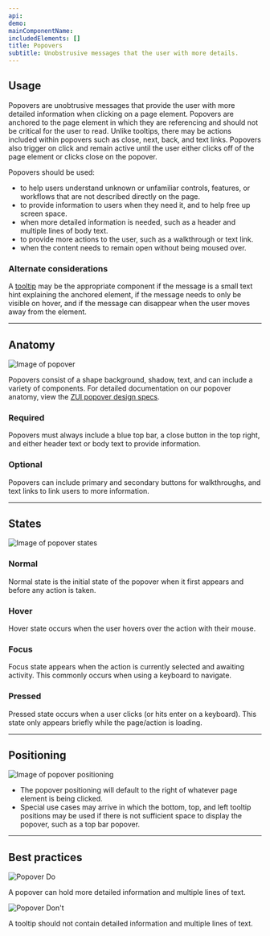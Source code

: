```yaml
---
api: 
demo: 
mainComponentName: 
includedElements: []
title: Popovers
subtitle: Unobstrusive messages that the user with more details.
---
```


## Usage

Popovers are unobtrusive messages that provide the user with more detailed information when clicking on a page element. Popovers are anchored to the page element in which they are referencing and should not be critical for the user to read. Unlike tooltips, there may be actions included within popovers such as close, next, back, and text links. Popovers also trigger on click and remain active until the user either clicks off of the page element or clicks close on the popover.

Popovers should be used:

- to help users understand unknown or unfamiliar controls, features, or workflows that are not described directly on the page.
- to provide information to users when they need it, and to help free up screen space.
- when more detailed information is needed, such as a header and multiple lines of body text.
- to provide more actions to the user, such as a walkthrough or text link.
- when the content needs to remain open without being moused over.

### Alternate considerations

A [tooltip](/design-system/components/tooltips/) may be the appropriate component if the message is a small text hint explaining the anchored element, if the message needs to only be visible on hover, and if the message can disappear when the user moves away from the element.

<hr>

## Anatomy

![Image of popover](images/components/popovers/popover_anatomy.svg)

Popovers consist of a shape background, shadow, text, and can include a variety of components. For detailed documentation on our popover anatomy, view the [ZUI popover design specs](https://xd.adobe.com/view/35952280-c758-4fd8-6dc4-07f88b1fe619-43a4/grid).

### Required

Popovers must always include a blue top bar, a close button in the top right, and either header text or body text to provide information.

### Optional

Popovers can include primary and secondary buttons for walkthroughs, and text links to link users to more information.

<hr>

## States

![Image of popover states](images/components/popovers/popover_states.svg)

### Normal

Normal state is the initial state of the popover when it first appears and before any action is taken.

### Hover

Hover state occurs when the user hovers over the action with their mouse.

### Focus

Focus state appears when the action is currently selected and awaiting activity. This commonly occurs when using a keyboard to navigate.

### Pressed

Pressed state occurs when a user clicks (or hits enter on a keyboard). This state only appears briefly while the page/action is loading.

<hr>

## Positioning

![Image of popover positioning](images/components/popovers/popover_positioning.svg)

- The popover positioning will default to the right of whatever page element is being clicked.
- Special use cases may arrive in which the bottom, top, and left tooltip positions may be used if there is not sufficient space to display the popover, such as a top bar popover.

<hr>

## Best practices

<Grid>

<GridCol col="span-6">

![Popover Do](images/components/popovers/popover_do.svg)

<Do />

A popover can hold more detailed information and multiple lines of text.

</GridCol>

<GridCol col="span-6">

![Popover Don't](images/components/popovers/popover_dont.svg)

<DoNot />

A tooltip should not contain detailed information and multiple lines of text.

</GridCol>

</Grid>
